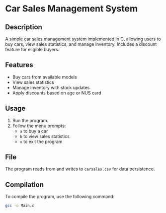# Car Sales Management System

## Description
A simple car sales management system implemented in C, allowing users to buy cars, view sales statistics, and manage inventory. Includes a discount feature for eligible buyers.

## Features
- Buy cars from available models
- View sales statistics
- Manage inventory with stock updates
- Apply discounts based on age or NUS card

## Usage
1. Run the program.
2. Follow the menu prompts:
   - `a` to buy a car
   - `b` to view sales statistics
   - `x` to exit the program

## File
The program reads from and writes to `carsales.csv` for data persistence.

## Compilation
To compile the program, use the following command:
```sh
gcc -o Main.c
